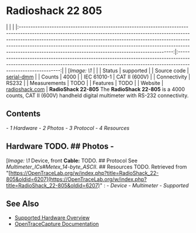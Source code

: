 # Radioshack 22 805
| | | |:-----------------------------------------------------------------------------------------------------------------------------------------------------------------------------------------------------------------------------------------------------------------------------------------------------------------------------------------------------------------------------------------:|:----------------------------------------------------------------------------------------------------------------------------------------------------------------------------------------:| | [*Image: \1* | | | Status | supported | | Source code | [serial-dmm](http://github.com/OpenTraceLab/?p=OpenTraceCapture.git;a=tree;f=src/hardware/serial-dmm) | | Counts | 4000 | | IEC 61010-1 | CAT II (600V) | | Connectivity | RS232 | | Measurements | TODO | | Features | TODO | | Website | [radioshack.com](http://support.radioshack.com/productinfo/DocumentResults.asp?sku_id=22-805&Name=Meters%20and%20Scopes&Reuse=N) | **RadioShack 22-805** The **RadioShack 22-805** is a 4000 counts, CAT II (600V) handheld digital multimeter with RS-232 connectivity.
## Contents
\- *1 Hardware* \- *2 Photos* \- *3 Protocol* \- *4 Resources*
## Hardware TODO. ## Photos \-
[*Image: \1*
Device, front
**Cable:** TODO. ## Protocol See *Multimeter_ICs#Metex_14-byte_ASCII*. ## Resources TODO.
Retrieved from "[https://OpenTraceLab.org/w/index.php?title=RadioShack_22-805&oldid=6207](https://OpenTraceLab.org/w/index.php?title=RadioShack_22-805&oldid=6207)"
: \- *Device* \- *Multimeter* \- *Supported*
## See Also
- [Supported Hardware Overview](../supported-hardware.md)
- [OpenTraceCapture Documentation](../../opentracecapture/overview.md)
